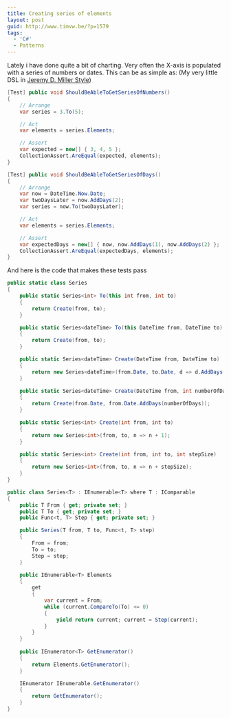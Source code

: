 ```yaml
---
title: Creating series of elements
layout: post
guid: http://www.timvw.be/?p=1579
tags:
  - 'C#'
  - Patterns
---
```

Lately i have done quite a bit of charting. Very often the X-axis is populated with a series of numbers or dates. This can be as simple as: (My very little DSL in [Jeremy D. Miller Style](http://codebetter.com/blogs/jeremy.miller/archive/2010/01/06/writing-internal-dsl-s-in-msdn.aspx))

```csharp
[Test] public void ShouldBeAbleToGetSeriesOfNumbers()
{
	// Arrange
	var series = 3.To(5);

	// Act
	var elements = series.Elements;

	// Assert
	var expected = new[] { 3, 4, 5 };
	CollectionAssert.AreEqual(expected, elements);
}

[Test] public void ShouldBeAbleToGetSeriesOfDays()
{
	// Arrange
	var now = DateTime.Now.Date;
	var twoDaysLater = now.AddDays(2);
	var series = now.To(twoDaysLater);

	// Act
	var elements = series.Elements;

	// Assert
	var expectedDays = new[] { now, now.AddDays(1), now.AddDays(2) };
	CollectionAssert.AreEqual(expectedDays, elements);
}
```

And here is the code that makes these tests pass

```csharp
public static class Series
{
	public static Series<int> To(this int from, int to)
	{
		return Create(from, to);
	}

	public static Series<dateTime> To(this DateTime from, DateTime to)
	{
		return Create(from, to);
	}

	public static Series<dateTime> Create(DateTime from, DateTime to)
	{
		return new Series<dateTime>(from.Date, to.Date, d => d.AddDays(1));
	}

	public static Series<dateTime> Create(DateTime from, int numberOfDays)
	{
		return Create(from.Date, from.Date.AddDays(numberOfDays));
	}

	public static Series<int> Create(int from, int to)
	{
		return new Series<int>(from, to, n => n + 1);
	}

	public static Series<int> Create(int from, int to, int stepSize)
	{
		return new Series<int>(from, to, n => n + stepSize);
	}
}
```

```csharp
public class Series<T> : IEnumerable<T> where T : IComparable
{
	public T From { get; private set; }
	public T To { get; private set; }
	public Func<t, T> Step { get; private set; }

	public Series(T from, T to, Func<t, T> step)
	{
		From = from;
		To = to;
		Step = step;
	}

	public IEnumerable<T> Elements
	{
		get
		{
			var current = From;
			while (current.CompareTo(To) <= 0) 
			{ 
				yield return current; current = Step(current); 
			} 
		} 
	} 
	
	public IEnumerator<T> GetEnumerator()
	{
		return Elements.GetEnumerator();
	}

	IEnumerator IEnumerable.GetEnumerator()
	{
		return GetEnumerator();
	}
}
```
